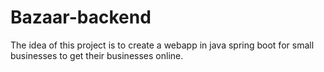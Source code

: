 # Bazaar-backend


The idea of this project is to create a webapp in java spring boot for small businesses to get their businesses online.


